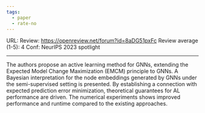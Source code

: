 ```yaml
---
tags:
  - paper
  - rate-no
---
```

URL: 
Review: https://openreview.net/forum?id=8aDG51pxFc
Review average (1-5): 4
Conf: NeurIPS 2023 spotlight

---

The authors propose an active learning method for GNNs, extending the Expected Model Change Maximization (EMCM) principle to GNNs. A Bayesian interpretation for the node embeddings generated by GNNs under the semi-supervised setting is presented. By establishing a connection with expected prediction error minimization, theoretical guarantees for AL performance are driven. The numerical experiments shows improved performance and runtime compared to the existing approaches.
